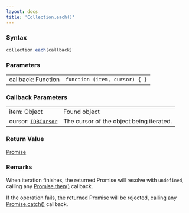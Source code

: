 ```yaml
---
layout: docs
title: 'Collection.each()'
---
```


### Syntax

```javascript
collection.each(callback)
```

### Parameters

<table>
  <tr>
    <td>callback: Function</td>
    <td><code>function (item, cursor) { }</code></td>
  </tr>
</table>

### Callback Parameters

<table>
  <tr>
    <td>item: Object</td>
    <td>Found object</td>
  </tr>
  <tr>
    <td>cursor: <a href="https://developer.mozilla.org/en-US/docs/Web/API/IDBCursor"><code>IDBCursor</code></a></td>
    <td>The cursor of the object being iterated.</td>
  </tr>
</table>

### Return Value

[Promise](/docs/Promise/Promise)

### Remarks

When iteration finishes, the returned Promise will resolve with `undefined`, calling any [Promise.then()](/docs/Promise/Promise.then()) callback.

If the operation fails, the returned Promise will be rejected, calling any [Promise.catch()](/docs/Promise/Promise.catch()) callback.
